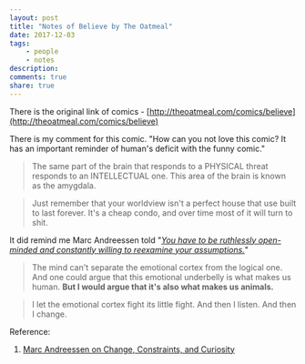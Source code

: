 ```yaml
---
layout: post
title: "Notes of Believe by The Oatmeal"
date: 2017-12-03
tags: 
    - people
    - notes
description:
comments: true
share: true
---
```


There is the original link of comics - [http://theoatmeal.com/comics/believe](http://theoatmeal.com/comics/believe)

There is my comment for this comic. "How can you not love this comic? It has an important reminder of human's deficit with the funny comic."

> The same part of the brain that responds to a PHYSICAL threat responds to an INTELLECTUAL one. This area of the brain is known as the amygdala.

> Just remember that your worldview isn't a perfect house that use built to last forever. It's a cheap condo, and over time most of it will turn to shit.

It did remind me Marc Andreessen told "[*You have to be ruthlessly open-minded and constantly willing to reexamine your assumptions.*][1]"

> The mind can't separate the emotional cortex from the logical one. And one could argue that this emotional underbelly is what makes us human. **But I would argue that it's also what makes us animals.**

> I let the emotional cortex fight its little fight. And then I listen. And then I change.

Reference:
1. [Marc Andreessen on Change, Constraints, and Curiosity][1]

    [1]: https://www.youtube.com/watch?v=P-T2VAcHRoE
